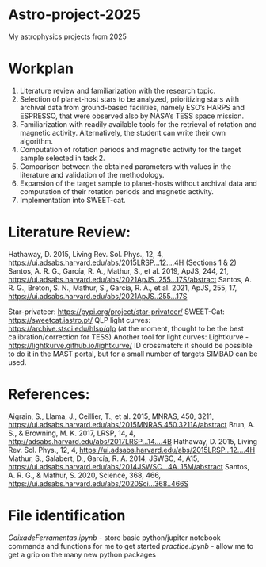 # Astro-project-2025
My astrophysics projects from 2025



# Workplan
1. Literature review and familiarization with the research topic.
2. Selection of planet-host stars to be analyzed, prioritizing stars with archival data from ground-based facilities, namely ESO’s HARPS and ESPRESSO, that were observed also by NASA’s TESS space mission.
3. Familiarization with readily available tools for the retrieval of rotation and magnetic activity. Alternatively, the student can write their own algorithm.
4. Computation of rotation periods and magnetic activity for the target sample selected in task 2.
5. Comparison between the obtained parameters with values in the literature and validation of the methodology.
6. Expansion of the target sample to planet-hosts without archival data and computation of their rotation periods and magnetic activity.
7. Implementation into SWEET-cat.



# Literature Review:
Hathaway, D. 2015, Living Rev. Sol. Phys., 12, 4, https://ui.adsabs.harvard.edu/abs/2015LRSP...12....4H (Sections 1 & 2)
Santos, A. R. G., García, R. A., Mathur, S., et al. 2019, ApJS, 244, 21, https://ui.adsabs.harvard.edu/abs/2021ApJS..255...17S/abstract
Santos, A. R. G., Breton, S. N., Mathur, S., García, R. A., et al. 2021, ApJS, 255, 17, https://ui.adsabs.harvard.edu/abs/2021ApJS..255...17S

Star-privateer: https://pypi.org/project/star-privateer/
SWEET-Cat: https://sweetcat.iastro.pt/
QLP light curves: https://archive.stsci.edu/hlsp/qlp (at the moment, thought to be the best calibration/correction for TESS)
Another tool for light curves: Lightkurve - https://lightkurve.github.io/lightkurve/ 
ID crossmatch: it should be possible to do it in the MAST portal, but for a small number of targets SIMBAD can be used.



# References:
Aigrain, S., Llama, J., Ceillier, T., et al. 2015, MNRAS, 450, 3211, https://ui.adsabs.harvard.edu/abs/2015MNRAS.450.3211A/abstract
Brun, A. S., & Browning, M. K. 2017, LRSP, 14, 4, http://adsabs.harvard.edu/abs/2017LRSP...14....4B
Hathaway, D. 2015, Living Rev. Sol. Phys., 12, 4, https://ui.adsabs.harvard.edu/abs/2015LRSP...12....4H
Mathur, S., Salabert, D., García, R. A. 2014, JSWSC, 4, A15, https://ui.adsabs.harvard.edu/abs/2014JSWSC...4A..15M/abstract
Santos, A. R. G., & Mathur, S. 2020, Science, 368, 466, https://ui.adsabs.harvard.edu/abs/2020Sci...368..466S



# File identification 
$Caixa de Ferramentas.ipynb$ - store basic python/jupiter notebook commands and functions for me to get started
$practice.ipynb$ - allow me to get a grip on the many new python packages